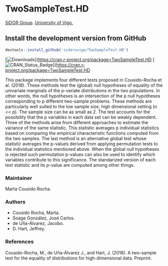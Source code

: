 # TwoSampleTest.HD

[SiDOR Group](http://sidor.uvigo.es/en/). [University of Vigo.](http://uvigo.gal/)

## Install the development version from GitHub
```r
devtools::install_github('sidoruvigo/TwoSampleTest.HD')
```
[![Downloads](http://cranlogs.r-pkg.org/badges/Equalden.HD)](https://cran.r-project.org/package=TwoSampleTest.HD
 [![CRAN_Status_Badge](http://www.r-pkg.org/badges/version/Equalden.HD)](https://cran.r-project.org/package=TwoSampleTest.HD

This package implements four different tests proposed in Cousido-Rocha et al. (2018). These methods test the (global) null hypotheses of equality of the univariate marginals of the p-variate distributions in the two populations. In other words, the null hypotheses is an intersection of the p null hypotheses corresponding to p different two-sample problems. These methods are particularly well suited to the low sample size, high dimensional setting (n << p). The sample size can be as small as 2. The test accounts for the possibility that the p variables in each data set can be weakly dependent. Three of the methods arise from different approaches to estimate the variance of the same statistic. This statistic averages p individual statistics based on comparing the empirical characteristic functions computed from the two samples. The last method is an alternative global test whose statistic averages the p-values derived from applying permutation tests to the individual statistics mentioned above. When the global null hypotheses is rejected such permutation p-values can also be used to identify which variables contribute to this significance. The standarized version of each test statistic and its p-value are computed among other things.

### Maintainer
Marta Cousido Rocha.

### Authors
+ Cousido Rocha, Marta.
+ Soage González, José Carlos.
+ de Uña-Álvarez, Jacobo.
+ D. Hart, Jeffrey.

### References
Cousido-Rocha, M., de Uña-Álvarez J., and Hart, J. (2018). A two-sample test for the equality of distributions for high-dimensional data. Preprint.
